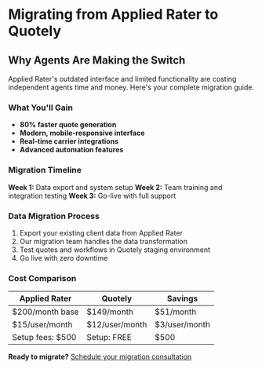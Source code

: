 # Migrating from Applied Rater to Quotely

## Why Agents Are Making the Switch

Applied Rater's outdated interface and limited functionality are costing independent agents time and money. Here's your complete migration guide.

### What You'll Gain

- **80% faster quote generation**
- **Modern, mobile-responsive interface**
- **Real-time carrier integrations**
- **Advanced automation features**

### Migration Timeline

**Week 1:** Data export and system setup
**Week 2:** Team training and integration testing
**Week 3:** Go-live with full support

### Data Migration Process

1. Export your existing client data from Applied Rater
2. Our migration team handles the data transformation
3. Test quotes and workflows in Quotely staging environment
4. Go live with zero downtime

### Cost Comparison

| Applied Rater | Quotely | Savings |
|---------------|---------|---------|
| $200/month base | $149/month | $51/month |
| $15/user/month | $12/user/month | $3/user/month |
| Setup fees: $500 | Setup: FREE | $500 |

**Ready to migrate?** [Schedule your migration consultation](https://quotely.com/migrate-from-applied-rater)